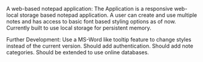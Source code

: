 A web-based notepad application:
The Application is a responsive web-local storage based notepad application. 
A user can create and use multiple notes and has access to basic font based styling options as of now.
Currently built to use local storage for persistent memory.

Further Development:
Use a MS-Word like tooltip feature to change styles instead of the current version.
Should add authentication.
Should add note categories.
Should be extended to use online databases.